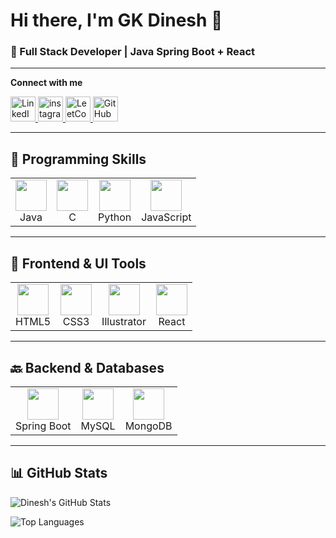 <!-- Intro -->
# Hi there, I'm GK Dinesh 👋

### 🔧 Full Stack Developer | Java Spring Boot + React

---

<!-- Social Icons Row (centered) -->
<!-- Social Icons Row -->
<p>
  <b>Connect with me</b>
</p>
<p>
  <a href="https://www.linkedin.com/in/dinesh-g-k" target="_blank">
    <img src="https://cdn.jsdelivr.net/gh/devicons/devicon/icons/linkedin/linkedin-original.svg" alt="LinkedIn" width="40" />
  </a>
  <a href="https://www.instagram.com/d_a_r_k_d_e_v_i_l__3_3/" target="_blank">
    <img width="40" height="40" src="https://img.icons8.com/3d-fluency/94/instagram-logo.png" alt="instagram-logo"/>
  </a>
  <a href="https://leetcode.com/u/DINESH_GK/" target="_blank">
    <img src="https://upload.wikimedia.org/wikipedia/commons/1/19/LeetCode_logo_black.png" alt="LeetCode" width="40" />
  </a>
  <a href="https://github.com/dineshgk33" target="_blank">
    <img src="https://cdn.jsdelivr.net/gh/devicons/devicon/icons/github/github-original.svg" alt="GitHub" width="40" />
  </a>
</p>



---

## 🧠 Programming Skills

<table>
  <tr>
    <td align="center"><img src="https://cdn.jsdelivr.net/gh/devicons/devicon/icons/java/java-original.svg" width="50"/><br>Java</td>
    <td align="center"><img src="https://cdn.jsdelivr.net/gh/devicons/devicon/icons/c/c-original.svg" width="50"/><br>C</td>
    <td align="center"><img src="https://cdn.jsdelivr.net/gh/devicons/devicon/icons/python/python-original.svg" width="50"/><br>Python</td>
    <td align="center"><img src="https://cdn.jsdelivr.net/gh/devicons/devicon/icons/javascript/javascript-original.svg" width="50"/><br>JavaScript</td>
  </tr>
</table>

---

## 🎨 Frontend & UI Tools

<table>
  <tr>
    <td align="center"><img src="https://cdn.jsdelivr.net/gh/devicons/devicon/icons/html5/html5-original.svg" width="50"/><br>HTML5</td>
    <td align="center"><img src="https://cdn.jsdelivr.net/gh/devicons/devicon/icons/css3/css3-original.svg" width="50"/><br>CSS3</td>
    <td align="center"><img src="https://cdn.jsdelivr.net/gh/devicons/devicon/icons/illustrator/illustrator-plain.svg" width="50"/><br>Illustrator</td>
    <td align="center"><img src="https://cdn.jsdelivr.net/gh/devicons/devicon/icons/react/react-original.svg" width="50"/><br>React</td>
  </tr>
</table>

---

## 🔙 Backend & Databases

<table>
  <tr>
    <td align="center"><img src="https://cdn.jsdelivr.net/gh/devicons/devicon/icons/spring/spring-original.svg" width="50"/><br>Spring Boot</td>
    <td align="center"><img src="https://cdn.jsdelivr.net/gh/devicons/devicon/icons/mysql/mysql-original.svg" width="50"/><br>MySQL</td>
    <td align="center"><img src="https://cdn.jsdelivr.net/gh/devicons/devicon/icons/mongodb/mongodb-original.svg" width="50"/><br>MongoDB</td>
  </tr>
</table>

---

## 📊 GitHub Stats

![Dinesh's GitHub Stats](https://github-readme-stats.vercel.app/api?username=dineshgk33&show_icons=true&theme=radical)

![Top Languages](https://github-readme-stats.vercel.app/api/top-langs/?username=dineshgk33&layout=compact&theme=radical)
